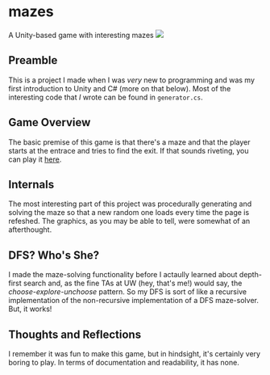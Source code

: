 # mazes
A Unity-based game with interesting mazes
![](https://imgur.com/lLBGXeU)

## Preamble
This is a project I made when I was *very* new to programming and was my first introduction to Unity and C# (more on that below). 
Most of the interesting code that *I* wrote can be found in `generator.cs`.

## Game Overview
The basic premise of this game is that there's a maze and that the player starts at the entrace and tries to find the exit. If that sounds riveting, 
you can play it [here](https://gamepipe.io/@william-galvinxrk0/mazes-).

## Internals
The most interesting part of this project was procedurally generating and solving the maze so that a new random one loads every time the page is refeshed. The graphics, 
as you may be able to tell, were somewhat of an afterthought. 

## DFS? Who's She?
I made the maze-solving functionality before I actaully learned about depth-first search and, as the fine TAs at UW (hey, that's me!) would say, the 
*choose-explore-unchoose* pattern. So my DFS is sort of like a recursive implementation of the non-recursive implementation of a DFS maze-solver. But, it works!

## Thoughts and Reflections
I remember it was fun to make this game, but in hindsight, it's certainly very boring to play. In terms of documentation and readability, it has none.
